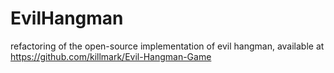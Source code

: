 EvilHangman
===========

refactoring of the open-source implementation of evil hangman, available at https://github.com/killmark/Evil-Hangman-Game